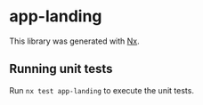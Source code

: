 # app-landing

This library was generated with [Nx](https://nx.dev).

## Running unit tests

Run `nx test app-landing` to execute the unit tests.
